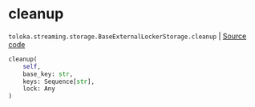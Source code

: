 # cleanup
`toloka.streaming.storage.BaseExternalLockerStorage.cleanup` | [Source code](https://github.com/Toloka/toloka-kit/blob/v1.2.2/src/streaming/storage.py#L53)

```python
cleanup(
    self,
    base_key: str,
    keys: Sequence[str],
    lock: Any
)
```

